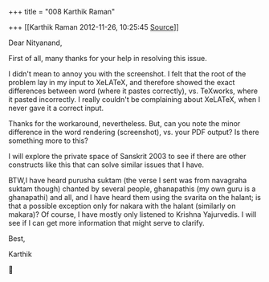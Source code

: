 +++
title = "008 Karthik Raman"

+++
[[Karthik Raman	2012-11-26, 10:25:45 [Source](https://groups.google.com/g/samskrita/c/nxTM2Hh5T6M)]]



Dear Nityanand,

  

First of all, many thanks for your help in resolving this issue.

  

I didn't mean to annoy you with the screenshot. I felt that the root of the problem lay in my input to XeLATeX, and therefore showed the exact differences between word (where it pastes correctly), vs. TeXworks, where it pasted incorrectly. I really couldn't be complaining about XeLATeX, when I never gave it a correct input.

  

Thanks for the workaround, nevertheless. But, can you note the minor difference in the word rendering (screenshot), vs. your PDF output? Is there something more to this?

  

I will explore the private space of Sanskrit 2003 to see if there are other constructs like this that can solve similar issues that I have.

  

BTW,I have heard purusha suktam (the verse I sent was from navagraha suktam though) chanted by several people, ghanapathis (my own guru is a ghanapathi) and all, and I have heard them using the svarita on the halant; is that a possible exception only for nakara with the halant (similarly on makara)? Of course, I have mostly only listened to Krishna Yajurvedis. I will see if I can get more information that might serve to clarify.

  

Best,

Karthik



